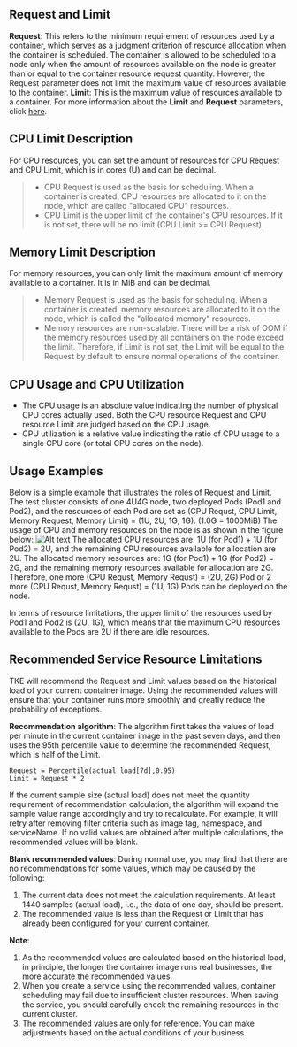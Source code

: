 ## Request and Limit

**Request**: This refers to the minimum requirement of resources used by a container, which serves as a judgment criterion of resource allocation when the container is scheduled. The container is allowed to be scheduled to a node only when the amount of resources available on the node is greater than or equal to the container resource request quantity. However, the Request parameter does not limit the maximum value of resources available to the container.
**Limit**: This is the maximum value of resources available to a container.
 For more information about the **Limit** and **Request** parameters, click [here](https://kubernetes.io/docs/concepts/configuration/manage-compute-resources-container/).

## CPU Limit Description
For CPU resources, you can set the amount of resources for CPU Request and CPU Limit, which is in cores (U) and can be decimal.

> - CPU Request is used as the basis for scheduling. When a container is created, CPU resources are allocated to it on the node, which are called "allocated CPU" resources.
> - CPU Limit is the upper limit of the container's CPU resources. If it is not set, there will be no limit (CPU Limit >= CPU Request).

## Memory Limit Description

For memory resources, you can only limit the maximum amount of memory available to a container. It is in MiB and can be decimal.

> - Memory Request is used as the basis for scheduling. When a container is created, memory resources are allocated to it on the node, which is called the "allocated memory" resources.
> - Memory resources are non-scalable. There will be a risk of OOM if the memory resources used by all containers on the node exceed the limit. Therefore, if Limit is not set, the Limit will be equal to the Request by default to ensure normal operations of the container.

## CPU Usage and CPU Utilization
- The CPU usage is an absolute value indicating the number of physical CPU cores actually used. Both the CPU resource Request and CPU resource Limit are judged based on the CPU usage.
- CPU utilization is a relative value indicating the ratio of CPU usage to a single CPU core (or total CPU cores on the node).

## Usage Examples

Below is a simple example that illustrates the roles of Request and Limit. The test cluster consists of one 4U4G node, two deployed Pods (Pod1 and Pod2), and the resources of each Pod are set as (CPU Requst, CPU Limit, Memory Request, Memory Limit) = (1U, 2U, 1G, 1G). (1.0G = 1000MiB)
The usage of CPU and memory resources on the node is as shown in the figure below:
![Alt text](https://mc.qcloudimg.com/static/img/b021e644c31ddcacf13930a412c51e5a/image.png)
The allocated CPU resources are: 1U (for Pod1) + 1U (for Pod2) = 2U, and the remaining CPU resources available for allocation are 2U.
The allocated memory resources are: 1G (for Pod1) + 1G (for Pod2) = 2G, and the remaining memory resources available for allocation are 2G.
Therefore, one more (CPU Requst, Memory Requst) = (2U, 2G) Pod or 2 more (CPU Requst, Memory Requst) = (1U, 1G) Pods can be deployed on the node.

In terms of resource limitations, the upper limit of the resources used by Pod1 and Pod2 is (2U, 1G), which means that the maximum CPU resources available to the Pods are 2U if there are idle resources.

## Recommended Service Resource Limitations

TKE will recommend the Request and Limit values based on the historical load of your current container image. Using the recommended values will ensure that your container runs more smoothly and greatly reduce the probability of exceptions.

**Recommendation algorithm**:
The algorithm first takes the values of load per minute in the current container image in the past seven days, and then uses the 95th percentile value to determine the recommended Request, which is half of the Limit.
```
Request = Percentile(actual load[7d],0.95)
Limit = Request * 2
```
If the current sample size (actual load) does not meet the quantity requirement of recommendation calculation, the algorithm will expand the sample value range accordingly and try to recalculate. For example, it will retry after removing filter criteria such as image tag, namespace, and serviceName. If no valid values are obtained after multiple calculations, the recommended values will be blank.

**Blank recommended values**:
During normal use, you may find that there are no recommendations for some values, which may be caused by the following:
1. The current data does not meet the calculation requirements. At least 1440 samples (actual load), i.e., the data of one day, should be present.
2. The recommended value is less than the Request or Limit that has already been configured for your current container.

**Note**:
1. As the recommended values are calculated based on the historical load, in principle, the longer the container image runs real businesses, the more accurate the recommended values.
2. When you create a service using the recommended values, container scheduling may fail due to insufficient cluster resources. When saving the service, you should carefully check the remaining resources in the current cluster.
3. The recommended values are only for reference. You can make adjustments based on the actual conditions of your business.
